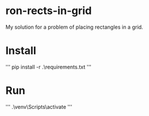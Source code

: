 # ron-rects-in-grid

My solution for a problem of placing rectangles in a grid.

# Install

'''
pip install -r .\requirements.txt
'''

# Run

'''
.\venv\Scripts\activate
'''
